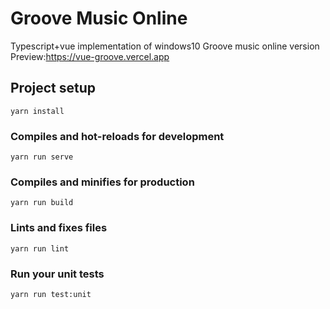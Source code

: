 # Groove Music Online

Typescript+vue implementation of windows10 Groove music online version  
Preview:<a href="https://vue-groove.vercel.app" target="_blank">https://vue-groove.vercel.app</a>

## Project setup
```
yarn install
```

### Compiles and hot-reloads for development
```
yarn run serve
```

### Compiles and minifies for production
```
yarn run build
```

### Lints and fixes files
```
yarn run lint
```

### Run your unit tests
```
yarn run test:unit
```
